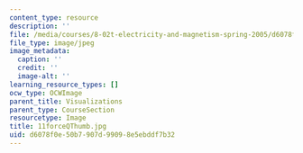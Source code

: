 ```yaml
---
content_type: resource
description: ''
file: /media/courses/8-02t-electricity-and-magnetism-spring-2005/d6078f0e50b7907d99098e5ebddf7b32_11forceQThumb.jpg
file_type: image/jpeg
image_metadata:
  caption: ''
  credit: ''
  image-alt: ''
learning_resource_types: []
ocw_type: OCWImage
parent_title: Visualizations
parent_type: CourseSection
resourcetype: Image
title: 11forceQThumb.jpg
uid: d6078f0e-50b7-907d-9909-8e5ebddf7b32
---
```

